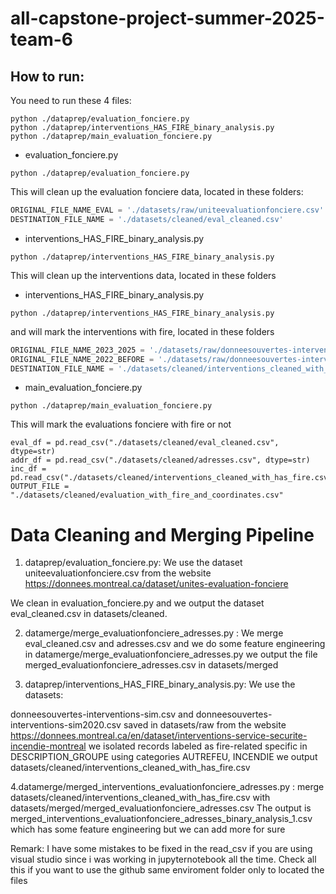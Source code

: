 

# all-capstone-project-summer-2025-team-6

## How to run:
You need to run these 4 files:

```commandline
python ./dataprep/evaluation_fonciere.py
python ./dataprep/interventions_HAS_FIRE_binary_analysis.py
python ./dataprep/main_evaluation_fonciere.py
```

- evaluation_fonciere.py
```commandline
python ./dataprep/evaluation_fonciere.py
```

This will clean up the evaluation fonciere data, located in these folders:

```python
ORIGINAL_FILE_NAME_EVAL = './datasets/raw/uniteevaluationfonciere.csv'
DESTINATION_FILE_NAME = './datasets/cleaned/eval_cleaned.csv'
```
- interventions_HAS_FIRE_binary_analysis.py
```commandline
python ./dataprep/interventions_HAS_FIRE_binary_analysis.py
```

This will clean up the interventions data, located in these folders



- interventions_HAS_FIRE_binary_analysis.py

```commandline
python ./dataprep/interventions_HAS_FIRE_binary_analysis.py
```

and  will mark the interventions with fire, located in these folders

```python
ORIGINAL_FILE_NAME_2023_2025 = './datasets/raw/donneesouvertes-interventions-sim.csv'
ORIGINAL_FILE_NAME_2022_BEFORE = './datasets/raw/donneesouvertes-interventions-sim2020.csv'
DESTINATION_FILE_NAME = './datasets/cleaned/interventions_cleaned_with_has_fire.csv'
```

- main_evaluation_fonciere.py

```commandline
python ./dataprep/main_evaluation_fonciere.py

```

This will mark the evaluations fonciere with fire or not

```commandline
eval_df = pd.read_csv("./datasets/cleaned/eval_cleaned.csv", dtype=str)
addr_df = pd.read_csv("./datasets/cleaned/adresses.csv", dtype=str)
inc_df = pd.read_csv("./datasets/cleaned/interventions_cleaned_with_has_fire.csv")
OUTPUT_FILE = "./datasets/cleaned/evaluation_with_fire_and_coordinates.csv"

```
# Data Cleaning and Merging Pipeline




1. dataprep/evaluation_fonciere.py:  We use the dataset uniteevaluationfonciere.csv from the website https://donnees.montreal.ca/dataset/unites-evaluation-fonciere 

We clean in evaluation_fonciere.py and we output the dataset eval_cleaned.csv in datasets/cleaned.

2. datamerge/merge_evaluationfonciere_adresses.py : We merge eval_cleaned.csv and adresses.csv and we do some feature engineering in datamerge/merge_evaluationfonciere_adresses.py we output the file merged_evaluationfonciere_adresses.csv  in datasets/merged

 

3. dataprep/interventions_HAS_FIRE_binary_analysis.py:        We use the datasets:

donneesouvertes-interventions-sim.csv and donneesouvertes-interventions-sim2020.csv saved in datasets/raw from the website https://donnees.montreal.ca/en/dataset/interventions-service-securite-incendie-montreal    we isolated records labeled as fire-related specific  in DESCRIPTION_GROUPE using categories AUTREFEU, INCENDIE   we output datasets/cleaned/interventions_cleaned_with_has_fire.csv

4.datamerge/merged_interventions_evaluationfonciere_adresses.py  : merge  datasets/cleaned/interventions_cleaned_with_has_fire.csv  with datasets/merged/merged_evaluationfonciere_adresses.csv    The output is merged_interventions_evaluationfonciere_adresses_binary_analysis_1.csv  which has some feature engineering but we can add more for sure



Remark: I have some mistakes to be fixed in the read_csv if you are using visual studio since i was working in jupyternotebook all the time. Check all this if you want to use the github same enviroment folder only to located the files
